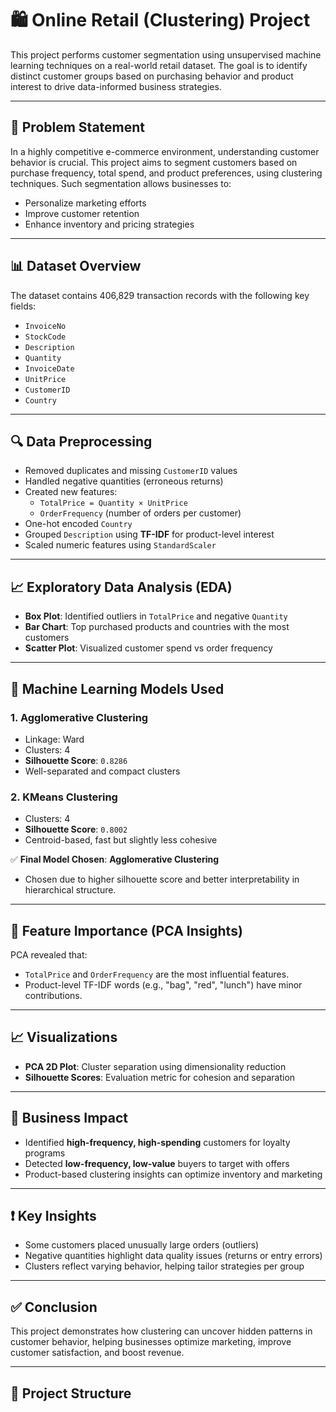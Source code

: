 # 🛍️ Online Retail (Clustering) Project


This project performs customer segmentation using unsupervised machine learning techniques on a real-world retail dataset. The goal is to identify distinct customer groups based on purchasing behavior and product interest to drive data-informed business strategies.

---

## 📌 Problem Statement

In a highly competitive e-commerce environment, understanding customer behavior is crucial. This project aims to segment customers based on purchase frequency, total spend, and product preferences, using clustering techniques. Such segmentation allows businesses to:

- Personalize marketing efforts
- Improve customer retention
- Enhance inventory and pricing strategies

---

## 📊 Dataset Overview

The dataset contains 406,829 transaction records with the following key fields:

- `InvoiceNo`
- `StockCode`
- `Description`
- `Quantity`
- `InvoiceDate`
- `UnitPrice`
- `CustomerID`
- `Country`

---

## 🔍 Data Preprocessing

- Removed duplicates and missing `CustomerID` values
- Handled negative quantities (erroneous returns)
- Created new features:
  - `TotalPrice = Quantity × UnitPrice`
  - `OrderFrequency` (number of orders per customer)
- One-hot encoded `Country`
- Grouped `Description` using **TF-IDF** for product-level interest
- Scaled numeric features using `StandardScaler`

---

## 📈 Exploratory Data Analysis (EDA)

- **Box Plot**: Identified outliers in `TotalPrice` and negative `Quantity`
- **Bar Chart**: Top purchased products and countries with the most customers
- **Scatter Plot**: Visualized customer spend vs order frequency

---

## 🤖 Machine Learning Models Used

### 1. Agglomerative Clustering
- Linkage: Ward
- Clusters: 4
- **Silhouette Score**: `0.8286`
- Well-separated and compact clusters

### 2. KMeans Clustering
- Clusters: 4
- **Silhouette Score**: `0.8002`
- Centroid-based, fast but slightly less cohesive

✅ **Final Model Chosen**: **Agglomerative Clustering**  
- Chosen due to higher silhouette score and better interpretability in hierarchical structure.

---

## 🧠 Feature Importance (PCA Insights)

PCA revealed that:
- `TotalPrice` and `OrderFrequency` are the most influential features.
- Product-level TF-IDF words (e.g., "bag", "red", "lunch") have minor contributions.

---

## 📈 Visualizations

- **PCA 2D Plot**: Cluster separation using dimensionality reduction
- **Silhouette Scores**: Evaluation metric for cohesion and separation

---

## 💼 Business Impact

- Identified **high-frequency, high-spending** customers for loyalty programs
- Detected **low-frequency, low-value** buyers to target with offers
- Product-based clustering insights can optimize inventory and marketing

---

## ❗ Key Insights

- Some customers placed unusually large orders (outliers)
- Negative quantities highlight data quality issues (returns or entry errors)
- Clusters reflect varying behavior, helping tailor strategies per group

---

## ✅ Conclusion

This project demonstrates how clustering can uncover hidden patterns in customer behavior, helping businesses optimize marketing, improve customer satisfaction, and boost revenue.

---

## 📁 Project Structure

